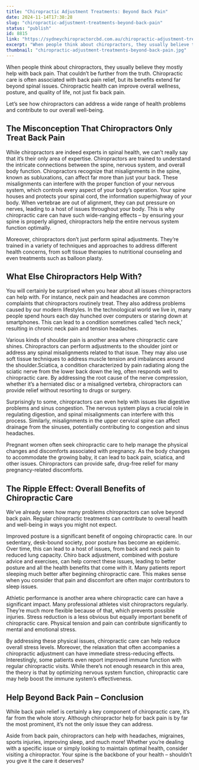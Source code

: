 ```yaml
---
title: "Chiropractic Adjustment Treatments: Beyond Back Pain"
date: 2024-11-14T17:38:28
slug: "chiropractic-adjustment-treatments-beyond-back-pain"
status: "publish"
id: 8815
link: "https://sydneychiropractorcbd.com.au/chiropractic-adjustment-treatments-beyond-back-pain/"
excerpt: "When people think about chiropractors, they usually believe they mostly help with back pain. That couldn’t be further from the truth. Chiropractic care is often associated with back pain relief, but its benefits extend far beyond spinal issues. Chiropractic health can improve overall wellness, posture, and quality of life, not just fix back pain. Let’s […]"
thumbnail: "chiropractic-adjustment-treatments-beyond-back-pain.jpg"
---
```


When people think about chiropractors, they usually believe they mostly help with back pain. That couldn’t be further from the truth. Chiropractic care is often associated with back pain relief, but its benefits extend far beyond spinal issues. Chiropractic health can improve overall wellness, posture, and quality of life, not just fix back pain.

Let’s see how chiropractors can address a wide range of health problems and contribute to our overall well-being.

## The Misconception That Chiropractors Only Treat Back Pain
While chiropractors are indeed experts in spinal health, we can’t really say that it’s their only area of expertise. Chiropractors are trained to understand the intricate connections between the spine, nervous system, and overall body function. Chiropractors recognize that misalignments in the spine, known as subluxations, can affect far more than just your back. These misalignments can interfere with the proper function of your nervous system, which controls every aspect of your body’s operation. Your spine houses and protects your spinal cord, the information superhighway of your body. When vertebrae are out of alignment, they can put pressure on nerves, leading to a host of issues throughout your body. This is why chiropractic care can have such wide-ranging effects – by ensuring your spine is properly aligned, chiropractors help the entire nervous system function optimally.

Moreover, chiropractors don’t just perform spinal adjustments. They’re trained in a variety of techniques and approaches to address different health concerns, from soft tissue therapies to nutritional counseling and even treatments such as balloon plasty.

## What Else Chiropractors Help With?
You will certainly be surprised when you hear about all issues chiropractors can help with. For instance, neck pain and headaches are common complaints that chiropractors routinely treat. They also address problems caused by our modern lifestyles. In the technological world we live in, many people spend hours each day hunched over computers or staring down at smartphones. This can lead to a condition sometimes called ‘tech neck,’ resulting in chronic neck pain and tension headaches.

Various kinds of shoulder pain is another area where chiropractic care shines. Chiropractors can perform adjustments to the shoulder joint or address any spinal misalignments related to that issue. They may also use soft tissue techniques to address muscle tension and imbalances around the shoulder.Sciatica, a condition characterized by pain radiating along the sciatic nerve from the lower back down the leg, often responds well to chiropractic care. By addressing the root cause of the nerve compression, whether it’s a herniated disc or a misaligned vertebra, chiropractors can provide relief without resorting to drugs or surgery.

Surprisingly to some, chiropractors can even help with issues like digestive problems and sinus congestion. The nervous system plays a crucial role in regulating digestion, and spinal misalignments can interfere with this process. Similarly, misalignments in the upper cervical spine can affect drainage from the sinuses, potentially contributing to congestion and sinus headaches.

Pregnant women often seek chiropractic care to help manage the physical changes and discomforts associated with pregnancy. As the body changes to accommodate the growing baby, it can lead to back pain, sciatica, and other issues. Chiropractors can provide safe, drug-free relief for many pregnancy-related discomforts.

## The Ripple Effect: Overall Benefits of Chiropractic Care
We’ve already seen how many problems chiropractors can solve beyond back pain. Regular chiropractic treatments can contribute to overall health and well-being in ways you might not expect.

Improved posture is a significant benefit of ongoing chiropractic care. In our sedentary, desk-bound society, poor posture has become an epidemic. Over time, this can lead to a host of issues, from back and neck pain to reduced lung capacity. Chiro back adjustment, combined with posture advice and exercises, can help correct these issues, leading to better posture and all the health benefits that come with it. Many patients report sleeping much better after beginning chiropractic care. This makes sense when you consider that pain and discomfort are often major contributors to sleep issues.

Athletic performance is another area where chiropractic care can have a significant impact. Many professional athletes visit chiropractors regularly. They’re much more flexible because of that, which prevents possible injuries. Stress reduction is a less obvious but equally important benefit of chiropractic care. Physical tension and pain can contribute significantly to mental and emotional stress.

By addressing these physical issues, chiropractic care can help reduce overall stress levels. Moreover, the relaxation that often accompanies a chiropractic adjustment can have immediate stress-reducing effects. Interestingly, some patients even report improved immune function with regular chiropractic visits. While there’s not enough research in this area, the theory is that by optimizing nervous system function, chiropractic care may help boost the immune system’s effectiveness.

## Help Beyond Back Pain – Conclusion
While back pain relief is certainly a key component of chiropractic care, it’s far from the whole story. Although chiropractor help for back pain is by far the most prominent, it’s not the only issue they can address.

Aside from back pain, chiropractors can help with headaches, migraines, sports injuries, improving sleep, and much more! Whether you’re dealing with a specific issue or simply looking to maintain optimal health, consider visiting a chiropractor. Your spine is the backbone of your health – shouldn’t you give it the care it deserves?
